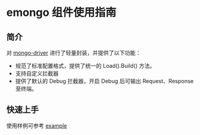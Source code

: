 # emongo 组件使用指南


## 简介 

对 [mongo-driver](https://godoc.org/go.mongodb.org/mongo-driver) 进行了轻量封装，并提供了以下功能：

- 规范了标准配置格式，提供了统一的 Load().Build() 方法。
- 支持自定义拦截器
- 提供了默认的 Debug 拦截器，开启 Debug 后可输出 Request、Response 至终端。

## 快速上手

使用样例可参考 [example](./example/main.go)

